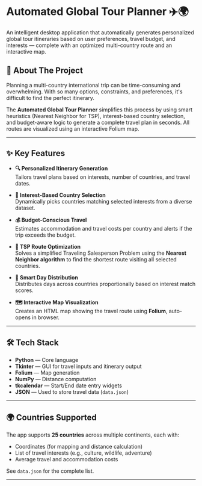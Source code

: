 # **Automated Global Tour Planner ✈️🌍**

An intelligent desktop application that automatically generates personalized global tour itineraries based on user preferences, travel budget, and interests — complete with an optimized multi-country route and an interactive map.

## **📌 About The Project**

Planning a multi-country international trip can be time-consuming and overwhelming. With so many options, constraints, and preferences, it's difficult to find the perfect itinerary.

The **Automated Global Tour Planner** simplifies this process by using smart heuristics (Nearest Neighbor for TSP), interest-based country selection, and budget-aware logic to generate a complete travel plan in seconds. All routes are visualized using an interactive Folium map.

---

## **✨ Key Features**

- **🔍 Personalized Itinerary Generation**  
  Tailors travel plans based on interests, number of countries, and travel dates.

- **🧠 Interest-Based Country Selection**  
  Dynamically picks countries matching selected interests from a diverse dataset.

- **💰 Budget-Conscious Travel**  
  Estimates accommodation and travel costs per country and alerts if the trip exceeds the budget.

- **📍 TSP Route Optimization**  
  Solves a simplified Traveling Salesperson Problem using the **Nearest Neighbor algorithm** to find the shortest route visiting all selected countries.

- **📅 Smart Day Distribution**  
  Distributes days across countries proportionally based on interest match scores.

- **🗺️ Interactive Map Visualization**  
  Creates an HTML map showing the travel route using **Folium**, auto-opens in browser.

---

## **🛠️ Tech Stack**

- **Python** — Core language
- **Tkinter** — GUI for travel inputs and itinerary output
- **Folium** — Map generation
- **NumPy** — Distance computation
- **tkcalendar** — Start/End date entry widgets
- **JSON** — Used to store travel data (`data.json`)

---

## **🌍 Countries Supported**

The app supports **25 countries** across multiple continents, each with:
- Coordinates (for mapping and distance calculation)
- List of travel interests (e.g., culture, wildlife, adventure)
- Average travel and accommodation costs

See `data.json` for the complete list.

---
